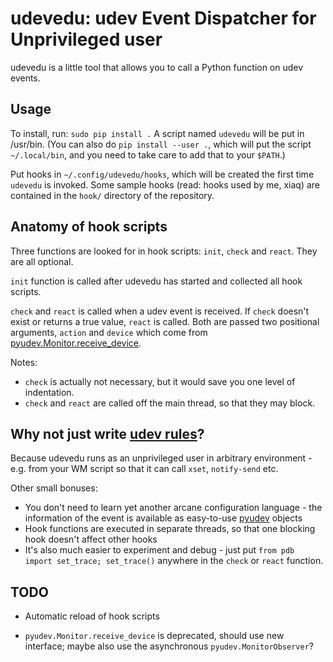 # udevedu: udev Event Dispatcher for Unprivileged user

udevedu is a little tool that allows you to call a Python function on udev
events.

## Usage

To install, run: `sudo pip install .` A script named `udevedu` will be put in
/usr/bin. (You can also do `pip install --user .`, which will put the script
`~/.local/bin`, and you need to take care to add that to your `$PATH`.)

Put hooks in `~/.config/udevedu/hooks`, which will be created the first time
`udevedu` is invoked. Some sample hooks (read: hooks used by me, xiaq) are
contained in the `hook/` directory of the repository.

## Anatomy of hook scripts

Three functions are looked for in hook scripts: `init`, `check` and `react`.
They are all optional.

`init` function is called after udevedu has started and collected all hook
scripts.

`check` and `react` is called when a udev event is received. If `check`
doesn't exist or returns a true value, `react` is called. Both are passed two
positional arguments, `action` and `device` which come from
[pyudev.Monitor.receive_device](http://pyudev.readthedocs.org/en/latest/api/pyudev.html#pyudev.Monitor.receive_device).

Notes:

* `check` is actually not necessary, but it would save you one level of
  indentation.
* `check` and `react` are called off the main thread, so that they may block.

## Why not just write [udev rules](http://www.freedesktop.org/software/systemd/man/udev.html)?

Because udevedu runs as an unprivileged user in arbitrary environment - e.g.
from your WM script so that it can call `xset`, `notify-send` etc.

Other small bonuses:

* You don't need to learn yet another arcane configuration language - the
  information of the event is available as easy-to-use
  [pyudev](http://pyudev.readthedocs.org/) objects
* Hook functions are executed in separate threads, so that one blocking hook
  doesn't affect other hooks
* It's also much easier to experiment and debug - just put
  `from pdb import set_trace; set_trace()` anywhere in the `check` or `react`
  function.

## TODO

* Automatic reload of hook scripts

* `pyudev.Monitor.receive_device` is deprecated, should use new interface;
  maybe also use the asynchronous `pyudev.MonitorObserver`?
